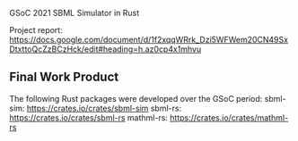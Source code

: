 GSoC 2021 SBML Simulator in Rust

Project report: https://docs.google.com/document/d/1f2xqqWRrk_Dzi5WFWem20CN49SxDtxttoQcZzBCzHck/edit#heading=h.az0cp4x1mhvu

## Final Work Product
The following Rust packages were developed over the GSoC period:
sbml-sim: https://crates.io/crates/sbml-sim
sbml-rs: https://crates.io/crates/sbml-rs
mathml-rs: https://crates.io/crates/mathml-rs
